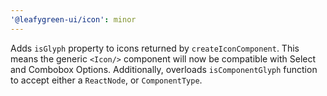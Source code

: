 ```yaml
---
'@leafygreen-ui/icon': minor
---
```


Adds `isGlyph` property to icons returned by `createIconComponent`. This means the generic `<Icon/>` component will now be compatible with Select and Combobox Options.
Additionally, overloads `isComponentGlyph` function to accept either a `ReactNode`, or `ComponentType`.